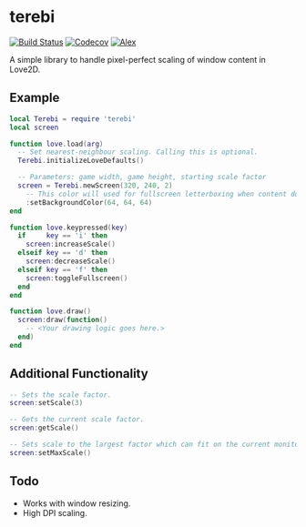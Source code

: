 terebi
======

[![Build Status](https://travis-ci.org/oniietzschan/terebi.svg?branch=master)](https://travis-ci.org/oniietzschan/terebi)
[![Codecov](https://codecov.io/gh/oniietzschan/terebi/branch/master/graph/badge.svg)](https://codecov.io/gh/oniietzschan/terebi)
[![Alex](https://img.shields.io/badge/alex-never_racist-brightgreen.svg)](http://alexjs.com/)

A simple library to handle pixel-perfect scaling of window content in Love2D.

Example
-------

```lua
local Terebi = require 'terebi'
local screen

function love.load(arg)
  -- Set nearest-neighbour scaling. Calling this is optional.
  Terebi.initializeLoveDefaults()

  -- Parameters: game width, game height, starting scale factor
  screen = Terebi.newScreen(320, 240, 2)
    -- This color will used for fullscreen letterboxing when content doesn't fit exactly. (Optional)
    :setBackgroundColor(64, 64, 64)
end

function love.keypressed(key)
  if     key == 'i' then
    screen:increaseScale()
  elseif key == 'd' then
    screen:decreaseScale()
  elseif key == 'f' then
    screen:toggleFullscreen()
  end
end

function love.draw()
  screen:draw(function()
    -- <Your drawing logic goes here.>
  end)
end
```

Additional Functionality
-------

```lua
-- Sets the scale factor.
screen:setScale(3)

-- Gets the current scale factor.
screen:getScale()

-- Sets scale to the largest factor which can fit on the current monitor.
screen:setMaxScale()
```

Todo
----

* Works with window resizing.
* High DPI scaling.
